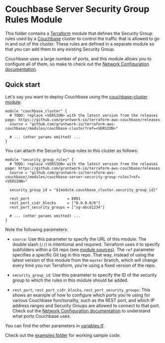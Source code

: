 # Couchbase Server Security Group Rules Module

This folder contains a [Terraform](https://www.terraform.io/) module that defines the Security Group rules used by a 
[Couchbase](https://www.couchbase.com/) cluster to control the traffic that is allowed to go in and out of the cluster. 
These rules are defined in a separate module so that you can add them to any existing Security Group. 

Couchbase uses a large number of ports, and this module allows you to configure all of them, so make to check out the
[Network Configuration documentation](https://developer.couchbase.com/documentation/server/current/install/install-ports.html).



## Quick start

Let's say you want to deploy Couchbase using the [couchbase-cluster 
module](https://github.com/gruntwork-io/terraform-aws-couchbase/blob/master/modules/couchbase-cluster): 

```hcl
module "couchbase_cluster" {
  # TODO: replace <VERSION> with the latest version from the releases page: https://github.com/gruntwork-io/terraform-aws-couchbase/releases
  source = "github.com/gruntwork-io/terraform-aws-couchbase//modules/couchbase-cluster?ref=<VERSION>"

  # ... (other params omitted) ...
}
```

You can attach the Security Group rules to this cluster as follows:

```hcl
module "security_group_rules" {
  # TODO: replace <VERSION> with the latest version from the releases page: https://github.com/gruntwork-io/terraform-aws-couchbase/releases
  source = "github.com/gruntwork-io/terraform-aws-couchbase//modules/couchbase-server-security-group-rules?ref=<VERSION>"

  security_group_id = "${module.couchbase_cluster.security_group_id}"
  
  rest_port                 = 8091
  rest_port_cidr_blocks     = ["0.0.0.0/0"]
  rest_port_security_groups = ["sg-abcd1234"]
  
  # ... (other params omitted) ...
}
```

Note the following parameters:

* `source`: Use this parameter to specify the URL of this module. The double slash (`//`) is intentional 
  and required. Terraform uses it to specify subfolders within a Git repo (see [module 
  sources](https://www.terraform.io/docs/modules/sources.html)). The `ref` parameter specifies a specific Git tag in 
  this repo. That way, instead of using the latest version of this module from the `master` branch, which 
  will change every time you run Terraform, you're using a fixed version of the repo.

* `security_group_id`: Use this parameter to specify the ID of the security group to which the rules in this module
  should be added.

* `rest_port`, `rest_port_cidr_blocks`, `rest_port_security_groups`: This shows an example of how to configure which 
  ports you're using for various Couchbase functionality, such as the REST port, and which IP address ranges and 
  Security Groups are allowed to connect to that port. Check out the [Network Configuration 
  documentation](https://developer.couchbase.com/documentation/server/current/install/install-ports.html) to understand
  what ports Couchbase uses.
  
You can find the other parameters in [variables.tf](variables.tf).

Check out the [examples folder](https://github.com/gruntwork-io/terraform-aws-couchbase/blob/master/examples) for 
working sample code.
